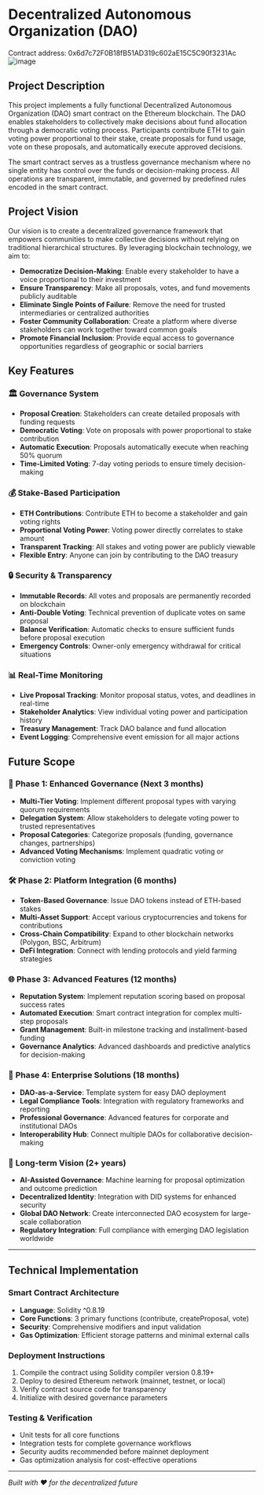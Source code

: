 # Decentralized Autonomous Organization (DAO)
Contract address: 0x6d7c72F0B18fB51AD319c602aE15C5C90f3231Ac
![image](https://github.com/user-attachments/assets/8c039c76-99b0-43d3-8f05-59191c919182)

## Project Description

This project implements a fully functional Decentralized Autonomous Organization (DAO) smart contract on the Ethereum blockchain. The DAO enables stakeholders to collectively make decisions about fund allocation through a democratic voting process. Participants contribute ETH to gain voting power proportional to their stake, create proposals for fund usage, vote on these proposals, and automatically execute approved decisions.

The smart contract serves as a trustless governance mechanism where no single entity has control over the funds or decision-making process. All operations are transparent, immutable, and governed by predefined rules encoded in the smart contract.

## Project Vision

Our vision is to create a decentralized governance framework that empowers communities to make collective decisions without relying on traditional hierarchical structures. By leveraging blockchain technology, we aim to:

- **Democratize Decision-Making**: Enable every stakeholder to have a voice proportional to their investment
- **Ensure Transparency**: Make all proposals, votes, and fund movements publicly auditable
- **Eliminate Single Points of Failure**: Remove the need for trusted intermediaries or centralized authorities
- **Foster Community Collaboration**: Create a platform where diverse stakeholders can work together toward common goals
- **Promote Financial Inclusion**: Provide equal access to governance opportunities regardless of geographic or social barriers

## Key Features

### 🏛️ **Governance System**
- **Proposal Creation**: Stakeholders can create detailed proposals with funding requests
- **Democratic Voting**: Vote on proposals with power proportional to stake contribution
- **Automatic Execution**: Proposals automatically execute when reaching 50% quorum
- **Time-Limited Voting**: 7-day voting periods to ensure timely decision-making

### 💰 **Stake-Based Participation**
- **ETH Contributions**: Contribute ETH to become a stakeholder and gain voting rights
- **Proportional Voting Power**: Voting power directly correlates to stake amount
- **Transparent Tracking**: All stakes and voting power are publicly viewable
- **Flexible Entry**: Anyone can join by contributing to the DAO treasury

### 🔒 **Security & Transparency**
- **Immutable Records**: All votes and proposals are permanently recorded on blockchain
- **Anti-Double Voting**: Technical prevention of duplicate votes on same proposal
- **Balance Verification**: Automatic checks to ensure sufficient funds before proposal execution
- **Emergency Controls**: Owner-only emergency withdrawal for critical situations

### 📊 **Real-Time Monitoring**
- **Live Proposal Tracking**: Monitor proposal status, votes, and deadlines in real-time
- **Stakeholder Analytics**: View individual voting power and participation history
- **Treasury Management**: Track DAO balance and fund allocation
- **Event Logging**: Comprehensive event emission for all major actions

## Future Scope

### 🚀 **Phase 1: Enhanced Governance (Next 3 months)**
- **Multi-Tier Voting**: Implement different proposal types with varying quorum requirements
- **Delegation System**: Allow stakeholders to delegate voting power to trusted representatives
- **Proposal Categories**: Categorize proposals (funding, governance changes, partnerships)
- **Advanced Voting Mechanisms**: Implement quadratic voting or conviction voting

### 🛠️ **Phase 2: Platform Integration (6 months)**
- **Token-Based Governance**: Issue DAO tokens instead of ETH-based stakes
- **Multi-Asset Support**: Accept various cryptocurrencies and tokens for contributions
- **Cross-Chain Compatibility**: Expand to other blockchain networks (Polygon, BSC, Arbitrum)
- **DeFi Integration**: Connect with lending protocols and yield farming strategies

### 🌐 **Phase 3: Advanced Features (12 months)**
- **Reputation System**: Implement reputation scoring based on proposal success rates
- **Automated Execution**: Smart contract integration for complex multi-step proposals
- **Grant Management**: Built-in milestone tracking and installment-based funding
- **Governance Analytics**: Advanced dashboards and predictive analytics for decision-making

### 🏢 **Phase 4: Enterprise Solutions (18 months)**
- **DAO-as-a-Service**: Template system for easy DAO deployment
- **Legal Compliance Tools**: Integration with regulatory frameworks and reporting
- **Professional Governance**: Advanced features for corporate and institutional DAOs
- **Interoperability Hub**: Connect multiple DAOs for collaborative decision-making

### 🔮 **Long-term Vision (2+ years)**
- **AI-Assisted Governance**: Machine learning for proposal optimization and outcome prediction
- **Decentralized Identity**: Integration with DID systems for enhanced security
- **Global DAO Network**: Create interconnected DAO ecosystem for large-scale collaboration
- **Regulatory Integration**: Full compliance with emerging DAO legislation worldwide

---

## Technical Implementation

### Smart Contract Architecture
- **Language**: Solidity ^0.8.19
- **Core Functions**: 3 primary functions (contribute, createProposal, vote)
- **Security**: Comprehensive modifiers and input validation
- **Gas Optimization**: Efficient storage patterns and minimal external calls

### Deployment Instructions
1. Compile the contract using Solidity compiler version 0.8.19+
2. Deploy to desired Ethereum network (mainnet, testnet, or local)
3. Verify contract source code for transparency
4. Initialize with desired governance parameters

### Testing & Verification
- Unit tests for all core functions
- Integration tests for complete governance workflows
- Security audits recommended before mainnet deployment
- Gas optimization analysis for cost-effective operations

---

*Built with ❤️ for the decentralized future*
